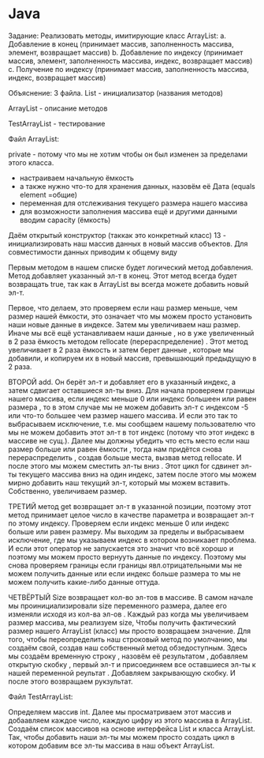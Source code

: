 # Java
Задание:
Реализовать методы, имитирующие класс ArrayList:
a. Добавление в конец (принимает массив, заполненность массива, элемент,
возвращает массив)
b. Добавление по индексу (принимает массив, элемент, заполненность массива,
индекс, возвращает массив)
c. Получение по индексу (принимает массив, заполненность массива, индекс,
возвращает массив)

Объяснение:
3 файла. 
List - инициализатор (названия методов)

ArrayList - описание методов

TestArrayList - тестирование


Файл ArrayList:


private - потому что мы не хотим чтобы он был изменен за пределами этого класса.
- настраиваем начальную ёмкость
- а также нужно что-то для хранения данных, назовём её Дата (equals element =общие)
- переменная для отслеживания текущего размера нашего массива
- для возможности заполнения массива ещё и другими данными вводим capacity (ёмкость)


Даём открытый конструктор (таккак это конкретный класс)
13 - инициализировать наш массив данных в новый массив объектов. Для совместимости данных приводим к общему виду


Первым методом в нашем списке будет логический метод добавления. Метод добавляет указанный эл-т в конец. Этот метод всегда будет возвращать true, так как в ArrayList вы всегда можете добавить новый эл-т.

Первое, что делаем, это проверяем если наш размер меньше, чем размер нашей ёмкости, это означает что мы можем просто установить наши новые данные в индексе. Затем мы увеличиваем наш размер. Иначе мы всё ещё устанавливаем наши данные , но в уже увеличенный в 2 раза ёмкость методом rellocate (перераспределение) . Этот метод увеличивает в 2 раза ёмкость и затем берет данные , которые мы добавили, и копируем их в новый массив, превышающий предыдущую в 2 раза.

ВТОРОЙ add. Он берёт эл-т и добавляет его в указанный индекс, а затем сдвигает оставшиеся эл-ты вниз. Для начала проверяем границы нашего массива, если индекс меньше 0 или индекс большеен или равен размера , то в этом случае мы не можем добавить эл-т с индексом -5 или что-то большее чем размер нашего массива. И если это так то выбрасываем исключение, т.е. мы сообщаем нашему пользователю что мы не можем добавить этот эл-т в тот индекс (потому что этот индекс в массиве не сущ.). Далее мы должны убедить что есть место если наш размер больше или равен ёмкости , тогда нам придётся снова перераспределить , создав больше места, вызвав метод rellocate. И после этого мы можем сместить эл-ты вниз . Этот цикл for сдвинет эл-ты текущего массива вниз на один индекс, затем после этого мы можем мирно добавить наш текущий эл-т, который мы можем вставить. Собственно, увеличиваем размер.

ТРЕТИЙ метод get возвращает эл-т в указанной позиции, поэтому этот метод принимает целое число в качестве параметра и возвращает эл-т по этому индексу. Проверяем если индекс меньше 0 или индекс больше или равен размеру. Мы выходим за пределы и выбрасываем исключение, где мы указываем индекс в котором возникаает проблема. И если этот оператор не запускается это значит что всё хорошо и поэтому мы можем просто вернууть данные по индексу. Поэтому мы снова проверяем границы если границы явл.отрицательными мы не можем получить данные или если индекс больше размера то мы не можем получить какие-либо данные оттуда.

ЧЕТВЁРТЫЙ Size возвращает кол-во эл-тов в массиве. В самом начале мы проинициализировали size переменного размера, далее его изменяли исходя из кол-ва эл-ов . Каждый раз когда мы увеличиваем размер массива, мы реализуем size, Чтобы получить фактический размер нашего ArrayList (класс) мы просто возвращаем значение.
Для того, чтобы переопределить наш строковый метод по умолчанию, мы создаём свой, создав наш собственный метод обзедоступным.
Здесь мы создаём временную строку , назовём её результатом , добавляем открытую скобку , первый эл-т и присоединяем все оставшиеся эл-ты к нашей переменной реультат . Добавляем закрывающую скобку. И после этого возвращаем рукзультат.


Файл TestArrayList:

Определяем массив int.
Далее мы просматриваем этот массив и добаавляем каждое число, каждую цифру из этого массива в ArrayList.
Создаём список массивов на основе интерфейса List и класса ArrayList.
Так, чтобы добавить наши эл-ты мы можем просто создать цикл в котором добавим все эл-ты массива в наш объект ArrayList.
